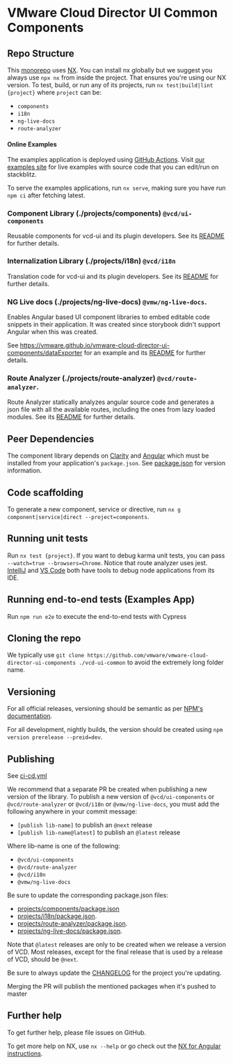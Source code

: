 # VMware Cloud Director UI Common Components

## Repo Structure

This [monorepo](https://angular.io/guide/file-structure#multiple-projects) uses [NX](https://nx.dev/). You
can install nx globally but we suggest you always use `npx nx` from inside the project. That ensures you're
using our NX version.
To test, build, or run any of its projects, run `nx test|build|lint {project}` where `project` can be:

-   `components`
-   `i18n`
-   `ng-live-docs`
-   `route-analyzer`

#### Online Examples

The examples application is deployed using [GitHub Actions](.github/workflows/ci-cd.yml). Visit
[our examples site](https://vmware.github.io/vmware-cloud-director-ui-components/) for live examples with source
code that you can edit/run on stackblitz.

To serve the examples applications, run `nx serve`, making sure you have run `npm ci` after fetching latest.

### Component Library (./projects/components) `@vcd/ui-components`

Reusable components for vcd-ui and its plugin developers. See its [README](projects/components/README.md)
for further details.

### Internalization Library (./projects/i18n) `@vcd/i18n`

Translation code for vcd-ui and its plugin developers. See its [README](projects/i18n/README.md)
for further details.

### NG Live docs (./projects/ng-live-docs) `@vmw/ng-live-docs`.

Enables Angular based UI component libraries to embed editable code snippets in their application. It was created
since storybook didn't support Angular when this was created.

See https://vmware.github.io/vmware-cloud-director-ui-components/dataExporter for an example and its
[README](projects/ng-live-docs/README.md) for further details.

### Route Analyzer (./projects/route-analyzer) `@vcd/route-analyzer`.

Route Analyzer statically analyzes angular source code and generates a json file with all the available routes,
including the ones from lazy loaded modules. See its [README](projects/route-analyzer/README.md)
for further details.

## Peer Dependencies

The component library depends on [Clarity](https://clarity.design/) and [Angular](https://angular.io/)
which must be installed from your application's `package.json`. See [package.json](package.json) for version
information.

## Code scaffolding

To generate a new component, service or directive, run `nx g component|service|direct --project=components`.

## Running unit tests

Run `nx test {project}`. If you want to debug karma unit tests, you can pass `--watch=true --browsers=Chrome`. Notice
that route analyzer uses jest. [IntelliJ](https://www.jetbrains.com/help/idea/running-unit-tests-on-jest.html) and
[VS Code](https://gist.github.com/jherax/231b2dda7f9cce20e13f4590594fdb70) both have tools to debug node applications
from its IDE.

## Running end-to-end tests (Examples App)

Run `npm run e2e` to execute the end-to-end tests with Cypress

## Cloning the repo

We typically use `git clone https://github.com/vmware/vmware-cloud-director-ui-components ./vcd-ui-common` to avoid
the extremely long folder name.

## Versioning

For all official releases, versioning should be semantic as per [NPM's documentation](https://docs.npmjs.com/about-semantic-versioning).

For all development, nightly builds, the version should be created using `npm version prerelease --preid=dev`.

## Publishing

See [ci-cd.yml](.github/workflows/ci-cd.yml)

We recommend that a separate PR be created when publishing a new version of the library. To publish a new version
of `@vcd/ui-components` or `@vcd/route-analyzer` or `@vcd/i18n` or `@vmw/ng-live-docs`, you must add the following
anywhere in your commit message:

-   `[publish lib-name]` to publish an `@next` release
-   `[publish lib-name@latest]` to publish an `@latest` release

Where lib-name is one of the following:

-   `@vcd/ui-components`
-   `@vcd/route-analyzer`
-   `@vcd/i18n`
-   `@vmw/ng-live-docs`

Be sure to update the corresponding package.json files:

-   [projects/components/package.json](./projects/components/package.json)
-   [projects/i18n/package.json](./projects/i18n/package.json).
-   [projects/route-analyzer/package.json](./projects/route-analyzer/package.json).
-   [projects/ng-live-docs/package.json](./projects/ng-live-docs/package.json).

Note that `@latest` releases are only to be created when we release a version of VCD. Most releases, except for the
final release that is used by a release of VCD, should be `@next`.

Be sure to always update the [CHANGELOG](projects/components/CHANGELOG.MD) for the project you're updating.

Merging the PR will publish the mentioned packages when it's pushed to master

## Further help

To get further help, please file issues on GitHub.

To get more help on NX, use `nx --help` or go check out the
[NX for Angular instructions](https://nx.dev/recipes/adopting-nx/migration-angular).

